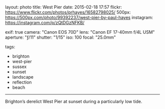 layout: photo
title: West Pier
date: 2015-02-18 17:57
flickr: https://www.flickr.com/photos/prhayes/16582798025/
500px: https://500px.com/photo/99392237/west-pier-by-paul-hayes
instagram: https://instagram.com/p/zQtDGzNFKB/

exif: true
camera: "Canon EOS 70D"
lens: "Canon EF 17-40mm f/4L USM"
aperture: "ƒ/11"
shutter: "1/15"
iso: 100
focal: "25.0mm"

tags:
  - brighton
  - west-pier
  - sussex
  - sunset
  - landscape
  - reflection
  - beach
---

Brighton’s derelict West Pier at sunset during a particularly low tide.
